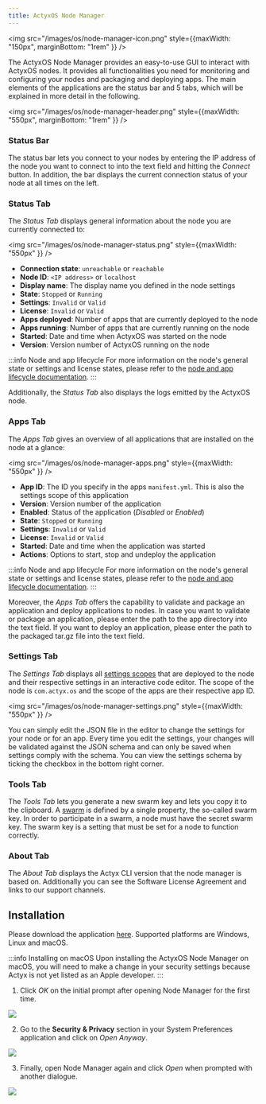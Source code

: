 ```yaml
---
title: ActyxOS Node Manager
---
```


<!-- Add as react component to be able to handle the width (otherwise it goes full width) -->
<img src="/images/os/node-manager-icon.png" style={{maxWidth: "150px", marginBottom: "1rem" }} />

The ActyxOS Node Manager provides an easy-to-use GUI to interact with ActyxOS nodes.
It provides all functionalities you need for monitoring and configuring your nodes and packaging and deploying apps.
The main elements of the applications are the status bar and 5 tabs, which will be explained in more detail in the following.

<img src="/images/os/node-manager-header.png" style={{maxWidth: "550px", marginBottom: "1rem" }} />

### Status Bar

The status bar lets you connect to your nodes by entering the IP address of the node you want to connect to into the text field and hitting the _Connect_ button.
In addition, the bar displays the current connection status of your node at all times on the left.

### Status Tab

The _Status Tab_ displays general information about the node you are currently connected to:

<img src="/images/os/node-manager-status.png" style={{maxWidth: "550px" }} />

- **Connection state**: `unreachable` or `reachable`
- **Node ID**: `<IP address>` or `localhost`
- **Display name**: The display name you defined in the node settings
- **State**: `Stopped` or `Running`
- **Settings**: `Invalid` or `Valid`
- **License**: `Invalid` or `Valid`
- **Apps deployed**: Number of apps that are currently deployed to the node
- **Apps running**: Number of apps that are currently running on the node
- **Started**: Date and time when ActyxOS was started on the node
- **Version**: Version number of ActyxOS running on the node

:::info Node and app lifecycle
For more information on the node's general state or settings and license states, please refer to the [node and app lifecycle documentation](../advanced-guides/node-and-app-lifecycle/).
:::

Additionally, the _Status Tab_ also displays the logs emitted by the ActyxOS node.

### Apps Tab

The _Apps Tab_ gives an overview of all applications that are installed on the node at a glance:

<img src="/images/os/node-manager-apps.png" style={{maxWidth: "550px" }} />

- **App ID**: The ID you specify in the apps `manifest.yml`. This is also the settings scope of this application
- **Version**: Version number of the application
- **Enabled**: Status of the application (_Disabled_ or _Enabled_)
- **State**: `Stopped` or `Running`
- **Settings**: `Invalid` or `Valid`
- **License**: `Invalid` or `Valid`
- **Started**: Date and time when the application was started
- **Actions**: Options to start, stop and undeploy the application

:::info Node and app lifecycle
For more information on the node's general state or settings and license states, please refer to the [node and app lifecycle documentation](../advanced-guides/node-and-app-lifecycle/).
:::

Moreover, the _Apps Tab_ offers the capability to validate and package an application and deploy applications to nodes.
In case you want to validate or package an application, please enter the path to the app directory into the text field.
If you want to deploy an application, please enter the path to the packaged tar.gz file into the text field.

### Settings Tab

The _Settings Tab_ displays all [settings scopes](../advanced-guides/node-and-app-settings/#configuring-nodes) that are deployed to the node and their respective settings in an interactive code editor.
The scope of the node is `com.actyx.os` and the scope of the apps are their respective app ID.

<img src="/images/os/node-manager-settings.png" style={{maxWidth: "550px" }} />

You can simply edit the JSON file in the editor to change the settings for your node or for an app.
Every time you edit the settings, your changes will be validated against the JSON schema and can only be saved when settings comply with the schema.
You can view the settings schema by ticking the checkbox in the bottom right corner.

### Tools Tab

The _Tools Tab_ lets you generate a new swarm key and lets you copy it to the clipboard.
A [swarm](../guides/swarms/#whats-a-swarm) is defined by a single property, the so-called swarm key.
In order to participate in a swarm, a node must have the secret swarm key.
The swarm key is a setting that must be set for a node to function correctly.

### About Tab

The _About Tab_ displays the Actyx CLI version that the node manager is based on.
Additionally you can see the Software License Agreement and links to our support channels.

## Installation

Please download the application [here](https://downloads.actyx.com/).
Supported platforms are Windows, Linux and macOS.

:::info Installing on macOS
Upon installing the ActyxOS Node Manager on macOS, you will need to make a change in your security settings because Actyx is not yet listed as an Apple developer.
:::

1. Click _OK_ on the initial prompt after opening Node Manager for the first time.
<img src="/images/os/installation-01.png" />

2. Go to the **Security & Privacy** section in your System Preferences application and click on _Open Anyway_.
<img src="/images/os/installation-02.png" />

3. Finally, open Node Manager again and click _Open_ when prompted with another dialogue.
<img src="/images/os/installation-03.png" />

